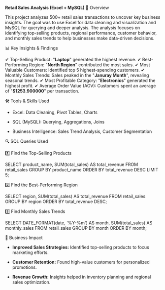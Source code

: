 **Retail Sales Analysis (Excel + MySQL)**
📌 Overview

This project analyzes 500+ retail sales transactions to uncover key business insights. The goal was to use Excel for data cleaning and visualization and MySQL for querying and deeper analysis. The analysis focuses on identifying top-selling products, regional performance, customer behavior, and monthly sales trends to help businesses make data-driven decisions.

📊 Key Insights & Findings

✔ Top-Selling Product: "**Laptop**" generated the highest revenue.
✔ Best-Performing Region: "**North Region**" contributed the most sales.
✔ Most Valuable Customers: Identified top 5 highest-spending customers.
✔ Monthly Sales Trends: Sales peaked in the "**Januray Month**", revealing seasonal trends.
✔ Most Profitable Category: "**Electronics**" generated the highest profit.
✔ Average Order Value (AOV): Customers spent an average of "**$1253.900000**" per transaction.

🛠 Tools & Skills Used

* Excel: Data Cleaning, Pivot Tables, Charts

* SQL (MySQL): Querying, Aggregations, Joins

* Business Intelligence: Sales Trend Analysis, Customer Segmentation

🔍 SQL Queries Used

1️⃣ Find the Top-Selling Products

SELECT product_name, SUM(total_sales) AS total_revenue
FROM retail_sales
GROUP BY product_name
ORDER BY total_revenue DESC
LIMIT 5;

2️⃣ Find the Best-Performing Region

SELECT region, SUM(total_sales) AS total_revenue
FROM retail_sales
GROUP BY region
ORDER BY total_revenue DESC;

3️⃣ Find Monthly Sales Trends

SELECT DATE_FORMAT(date, '%Y-%m') AS month, SUM(total_sales) AS monthly_sales
FROM retail_sales
GROUP BY month
ORDER BY month;

📜 Business Impact

* **Improved Sales Strategies:** Identified top-selling products to focus marketing efforts.

* **Customer Retention:** Found high-value customers for personalized promotions.

* **Revenue Growth:** Insights helped in inventory planning and regional sales optimization.
